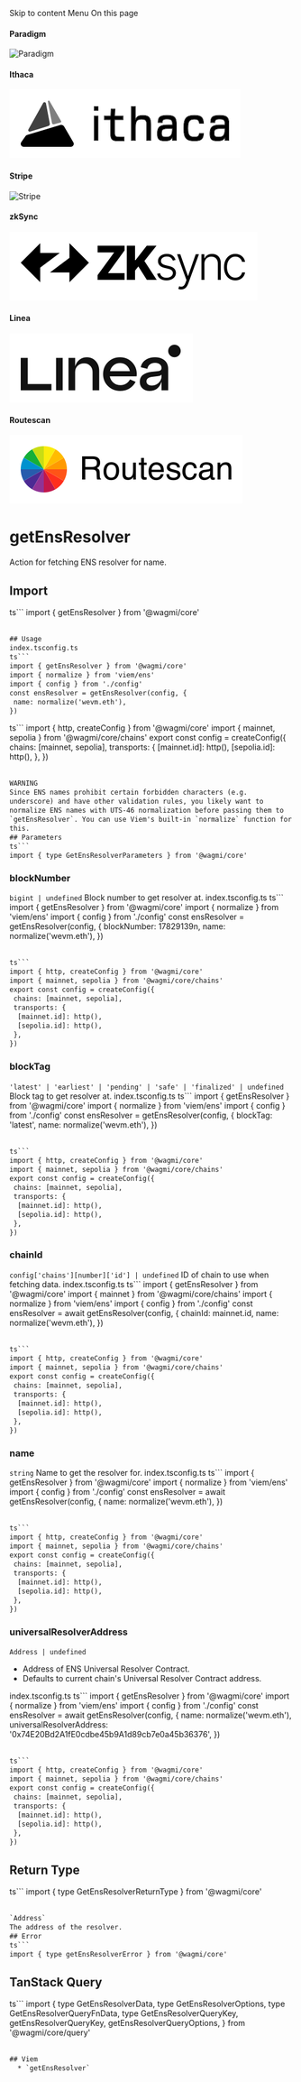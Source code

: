 Skip to content 
Menu
On this page
#### Paradigm
![Paradigm](https://raw.githubusercontent.com/wevm/.github/main/content/sponsors/paradigm-light.svg)
#### Ithaca
![Ithaca](https://raw.githubusercontent.com/wevm/.github/main/content/sponsors/ithaca-light.svg)
#### Stripe
![Stripe](https://raw.githubusercontent.com/wevm/.github/main/content/sponsors/stripe-light.svg)
#### zkSync
![zkSync](https://raw.githubusercontent.com/wevm/.github/main/content/sponsors/zksync-light.svg)
#### Linea
![Linea](https://raw.githubusercontent.com/wevm/.github/main/content/sponsors/linea-light.svg)
#### Routescan
![Routescan](https://raw.githubusercontent.com/wevm/.github/main/content/sponsors/routescan-light.svg)
# getEnsResolver ​
Action for fetching ENS resolver for name.
## Import ​
ts```
import { getEnsResolver } from '@wagmi/core'
```

## Usage ​
index.tsconfig.ts
ts```
import { getEnsResolver } from '@wagmi/core'
import { normalize } from 'viem/ens'
import { config } from './config'
const ensResolver = getEnsResolver(config, {
 name: normalize('wevm.eth'),
})
```

ts```
import { http, createConfig } from '@wagmi/core'
import { mainnet, sepolia } from '@wagmi/core/chains'
export const config = createConfig({
 chains: [mainnet, sepolia],
 transports: {
  [mainnet.id]: http(),
  [sepolia.id]: http(),
 },
})
```

WARNING
Since ENS names prohibit certain forbidden characters (e.g. underscore) and have other validation rules, you likely want to normalize ENS names with UTS-46 normalization before passing them to `getEnsResolver`. You can use Viem's built-in `normalize` function for this.
## Parameters ​
ts```
import { type GetEnsResolverParameters } from '@wagmi/core'
```

### blockNumber ​
`bigint | undefined`
Block number to get resolver at.
index.tsconfig.ts
ts```
import { getEnsResolver } from '@wagmi/core'
import { normalize } from 'viem/ens'
import { config } from './config'
const ensResolver = getEnsResolver(config, {
 blockNumber: 17829139n, 
 name: normalize('wevm.eth'),
})
```

ts```
import { http, createConfig } from '@wagmi/core'
import { mainnet, sepolia } from '@wagmi/core/chains'
export const config = createConfig({
 chains: [mainnet, sepolia],
 transports: {
  [mainnet.id]: http(),
  [sepolia.id]: http(),
 },
})
```

### blockTag ​
`'latest' | 'earliest' | 'pending' | 'safe' | 'finalized' | undefined`
Block tag to get resolver at.
index.tsconfig.ts
ts```
import { getEnsResolver } from '@wagmi/core'
import { normalize } from 'viem/ens'
import { config } from './config'
const ensResolver = getEnsResolver(config, {
 blockTag: 'latest', 
 name: normalize('wevm.eth'),
})
```

ts```
import { http, createConfig } from '@wagmi/core'
import { mainnet, sepolia } from '@wagmi/core/chains'
export const config = createConfig({
 chains: [mainnet, sepolia],
 transports: {
  [mainnet.id]: http(),
  [sepolia.id]: http(),
 },
})
```

### chainId ​
`config['chains'][number]['id'] | undefined`
ID of chain to use when fetching data.
index.tsconfig.ts
ts```
import { getEnsResolver } from '@wagmi/core'
import { mainnet } from '@wagmi/core/chains'
import { normalize } from 'viem/ens'
import { config } from './config'
const ensResolver = await getEnsResolver(config, {
 chainId: mainnet.id, 
 name: normalize('wevm.eth'),
})
```

ts```
import { http, createConfig } from '@wagmi/core'
import { mainnet, sepolia } from '@wagmi/core/chains'
export const config = createConfig({
 chains: [mainnet, sepolia],
 transports: {
  [mainnet.id]: http(),
  [sepolia.id]: http(),
 },
})
```

### name ​
`string`
Name to get the resolver for.
index.tsconfig.ts
ts```
import { getEnsResolver } from '@wagmi/core'
import { normalize } from 'viem/ens'
import { config } from './config'
const ensResolver = await getEnsResolver(config, {
 name: normalize('wevm.eth'), 
})
```

ts```
import { http, createConfig } from '@wagmi/core'
import { mainnet, sepolia } from '@wagmi/core/chains'
export const config = createConfig({
 chains: [mainnet, sepolia],
 transports: {
  [mainnet.id]: http(),
  [sepolia.id]: http(),
 },
})
```

### universalResolverAddress ​
`Address | undefined`
  * Address of ENS Universal Resolver Contract.
  * Defaults to current chain's Universal Resolver Contract address.


index.tsconfig.ts
ts```
import { getEnsResolver } from '@wagmi/core'
import { normalize } from 'viem/ens'
import { config } from './config'
const ensResolver = await getEnsResolver(config, {
 name: normalize('wevm.eth'),
 universalResolverAddress: '0x74E20Bd2A1fE0cdbe45b9A1d89cb7e0a45b36376', 
})
```

ts```
import { http, createConfig } from '@wagmi/core'
import { mainnet, sepolia } from '@wagmi/core/chains'
export const config = createConfig({
 chains: [mainnet, sepolia],
 transports: {
  [mainnet.id]: http(),
  [sepolia.id]: http(),
 },
})
```

## Return Type ​
ts```
import { type GetEnsResolverReturnType } from '@wagmi/core'
```

`Address`
The address of the resolver.
## Error ​
ts```
import { type getEnsResolverError } from '@wagmi/core'
```

## TanStack Query ​
ts```
import {
 type GetEnsResolverData,
 type GetEnsResolverOptions,
 type GetEnsResolverQueryFnData,
 type GetEnsResolverQueryKey,
 getEnsResolverQueryKey,
 getEnsResolverQueryOptions,
} from '@wagmi/core/query'
```

## Viem ​
  * `getEnsResolver`


